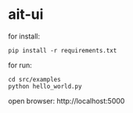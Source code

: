 # ait-ui

for install:
```
pip install -r requirements.txt
```


for run:
```
cd src/examples
python hello_world.py
```

open browser: http://localhost:5000





